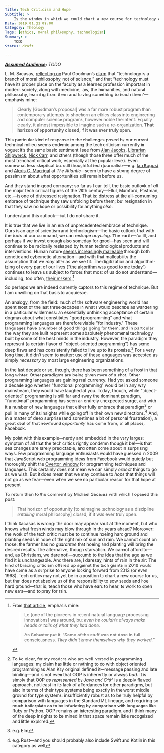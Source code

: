 ```yaml
---
Title: Tech Criticism and Hope
Subtitle: >
    Is the window in which we could chart a new course for technology and moral philosophy closed?
Date: 2019.01.21 08:00
Category: Theology
Tags: [ethics, moral philosophy, technologism]
Summary: >
    TODO
Status: draft

---
```


<i><b>[Assumed Audience](https://v4.chriskrycho.com/2018/ssumed-audiences.html):</b> TODO.</i>

L. M. Sacasas, [reflecting on][sacasas] Paul Goodman’s [claim] that “technology is a branch of moral philosophy, not of science,” and that “technology must have its proper place on the faculty as a learned profession important in modern society, along with medicine, law, the humanities, and natural philosophy, learning from them and having something to teach them”—emphasis mine:

[sacasas]: https://thefrailestthing.com/2019/01/19/technology-is-a-branch-of-moral-philosophy/
[claim]: https://www.nybooks.com/articles/1969/11/20/can-technology-be-humane/

> Clearly [Goodman’s proposal] was a far more robust program than contemporary attempts to shoehorn an ethics class into engineering and computer science programs, however noble the intent. Equally clearly, it almost impossible to imagine such a re-organization. **That horizon of opportunity closed, if it was ever truly open.**

This particular kind of response to the challenges posed by our current technical milieu seems endemic among the tech criticism currently in vogue: it’s the same basic sentiment I see from [Alan Jacobs], [Librarian Shipwreck], [Nick Carr], and others (though those three offer much of the most trenchant critical work, especially at the popular level). Even somewhat less skeptical but still thoughtful tech journalists—e.g. [Ian Bogost] and [Alexis C. Madrigal] at <cite>The Atlantic</cite>—seem to have a strong degree of pessimism about what opportunities still remain before us.

[Alan Jacobs]: http://blog.ayjay.org
[Librarian Shipwreck]: http://librarianshipwreck.wordpress.com
[Nick Carr]: http://www.nicholascarr.com
[Ian Bogost]: https://www.theatlantic.com/author/ian-bogost/
[Alexis C. Madrigal]: https://www.theatlantic.com/author/alexis-madrigal/

And they stand in good company: so far as I can tell, the basic outlook of *all* the major tech critical figures of the 20th century—Ellul, Mumford, Postman, etc.—is one of distressed resignation. That is: distress at the all-consuming embrace of technique they saw unfolding before them; but resignation in that they saw no hope or possibility for anything *else*.

I understand this outlook—but I do not share it.

It is true that we live in an era of unprecedented embrace of technique. Ours is an age of scientism and technologism—the basic outlook that with the tools at our command, we can reshape *anything*. The earth—for ill, and perhaps if we invest enough also someday for good—has been and will continue to be radically reshaped by human technological products and interventions. Human nature [seems increasingly malleable][ws 6.05] through both genetic and cybernetic alternation—and with that malleability the assumption that we *may* alter as we see fit. The digitization and algorithm-izing of every part of our lives ([“the algorithm was good to me today”][algorithm-theology]) continues to leave us subject to forces that most of us do not understand—including, too often, [their makers][NYT/Google/language].[^un-understood]

[ws 6.05]: https://winningslowly.org/6.05/
[algorithm-theology]: https://www.google.com/search?hl=en&biw=1241&bih=788&ei=Sr9EXPndEcvbjwSvkYfYCw&q=%22the+algorithm%22+was+good+%22me+today%22&oq=%22the+algorithm%22+was+good+%22me+today%22&gs_l=psy-ab.3...10303.14867..15029...0.0..0.63.171.3......0....1..gws-wiz.HoaG_RB_Yxw
[NYT/Google/language]: https://www.nytimes.com/2016/12/14/magazine/the-great-ai-awakening.html

[^un-understood]: From [that article][NYT/Google/language], emphasis mine:

    > Le [one of the pioneers in recent natural language processing innovations] was around, but *even he couldn’t always make heads or tails of what they had done.*
    >
    > As Schuster put it, “Some of the stuff was not done in full consciousness. *They didn’t know themselves why they worked.*”

So perhaps we are indeed currently captors to this regime of technique. But I am unwilling on that basis to acquiesce.

An analogy, from the field: much of the software engineering world has spent most of the last three decades in what I would describe as wandering in a particular wilderness: an essentially unthinking acceptance of certain dogmas about what constitutes "good programming" and what programming languages are therefore viable "for industry." These languages have a number of good things going for them, and in particular the way they are built represent some absolutely phenomenal technology built by some of the best minds in the industry. However, the paradigm they represent (a certain flavor of "object-oriented programming") has some deep flaws and has consistently failed to live up to its promise.[^oop] For a very long time, it didn't seem to matter: use of these languages was accepted as simply *necessary* by most large engineering organizations.

In the last decade or so, though, there has been something of a frost in that long winter. Other paradigms are being given more of a shot. Other programming languages are gaining real currency. Had you asked someone a decade ago whether "functional programming" would be in any way mainstream, they would have laughed at you. Today, though, while "object-oriented" programming is still far and away the dominant paradigm, "functional" programming has seen an entirely unexpected surge, and with it a number of new languages that either fully embrace that paradigm[^elm] or pull in many of its insights while going off in their own new directions.[^rust] And, in a matter of deep surprise (and sometimes a bit of personal frustration), a great deal of that newfound *opportunity* has come from, of all places, Facebook.

[^oop]: To be clear, for my readers who are well-versed in programming languages: my claim has little or nothing to do with object oriented programming as Alan Kay original defined it—message passing and late binding—and is not even that <abbr>OOP</abbr> is inherently or always *bad*. It is simply that <abbr>OOP</abbr> *as represented by Java and C^♯^* is a deeply flawed approach, not least in its lack of affordances for other paradigms, but also in terms of their type systems being exactly in the worst middle ground for type systems: insufficiently robust as to be truly helpful by comparison with languages in the Standard ML lineage, and requiring so much boilerplate as to be infuriating by comparison with languages like Ruby or Python. <abbr>OOP</abbr> remains an interesting paradigm, and I think many of the deep insights to be mined in that space remain little recognized and little explored.

[^elm]: e.g. Elm

[^rust]: e.g. Rust—and you should probably also include Swift and Kotlin in this category as well

My point with this example—nerdy and embedded in the very largest symptom of all that the tech critics rightly condemn though it be!—is that sea changes are rarely predictable, and often come about in surprising ways. Few programming language enthusiasts would have guessed in 2009 that JavaScript web programming ideas from Facebook would quietly but thoroughly shift the [Overton window] for programming techniques and languages. This certainly does not mean we can simply *expect* things to go as we wish. But it does mean that we may continue to *hope* that things will not go as we fear—even when we see no particular reason for that hope at present.

[Overton window]: https://en.wikipedia.org/wiki/Overton_window

To return then to the comment by Michael Sacasas with which I opened this post:

> That horizon of opportunity [to reimagine technology as a discipline *entailing* moral philosophy] closed, if it was ever truly open.

I think Sacasas is wrong: the door may appear shut at the moment, but who knows what fresh winds may blow through in the years ahead? Moreover: the work of the tech critic must be to continue hoeing hard ground and planting seeds in hope of the right mix of sun and rain. We cannot count on those: the farmer has no *guarantee* that hoeing and planting will bring the desired results. The alternative, though starvation. We cannot afford to—and, as Christians, we dare not!—succumb to the idea that the age as we find it is unchangeable. And there are, I daresay, hints of rain in the air: The kind of bracing criticism offered up against the tech giants in 2018 would have come as a surprise to anyone looking forward from 2013 (or even 1968). Tech critics may not yet be in a position to chart a new course for us, but that does not absolve us of the responsibility to sow seeds and hoe hard ground—that is, teach those who have ears to hear, to work to open new ears—and to pray for rain.
